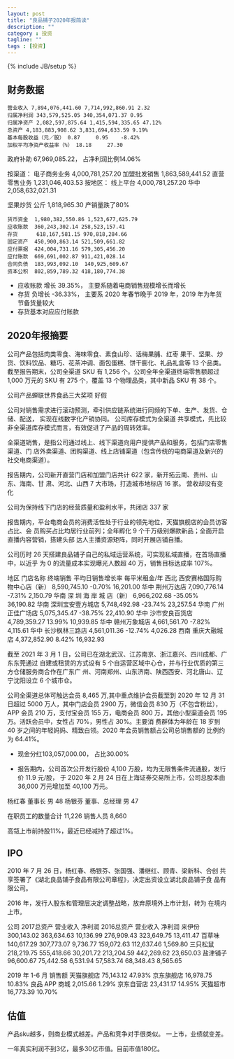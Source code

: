 ```yaml
---
layout: post
title: "良品铺子2020年报简读"
description: ""
category : 投资
tagline: ""
tags : [投资]
---
```

{% include JB/setup %}

## 财务数据

    营业收入 7,894,076,441.60 7,714,992,860.91 2.32
    归属净利润 343,579,525.05 340,354,071.37 0.95
    归属净资产 2,082,597,875.64 1,415,594,335.65 47.12%
    总资产 4,183,883,908.62 3,831,694,633.59 9.19%
    基本每股收益（元／股） 0.87     0.95    -8.42%
    加权平均净资产收益率（%） 18.18     27.30


政府补助 67,969,085.22， 占净利润比例14.06%

按渠道：
    电子商务业务 4,000,781,257.20
    加盟批发销售 1,863,589,441.52
    直营零售业务 1,231,046,403.53
按地区：
    线上平台 4,000,781,257.20
    华中 2,058,632,021.31 

坚果炒货 公斤 1,818,965.30  产销量跌了80%


    货币资金  1,980,382,550.86 1,523,677,625.79
    应收账款  360,243,302.14 258,523,157.41
    存货      618,167,581.15 970,818,284.66
    固定资产  450,900,863.14 521,509,661.82
    应付票据  424,004,731.16 579,305,456.20
    应付账款  669,691,002.87 911,421,028.14
    合同负债  183,993,092.10  140,925,609.67
    资本公积  802,859,789.32 418,180,774.38


* 应收账款 增长 39.35%， 主要系随着电商销售规模增长而增长
* 存货 负增长 -36.33%，  主要系 2020 年春节晚于 2019 年，2019 年为年货节备货量较大
* 存货基本对应应付账款

## 2020年报摘要

公司产品包括肉类零食、海味零食、素食山珍、话梅果脯、红枣
果干、坚果、炒货、饮料饮品、糖巧、花茶冲调、面包蛋糕、饼干膨化、礼品礼盒等 13 个品类。
截至报告期末，公司全渠道 SKU 有 1,256 个。公司全年全渠道终端零售额超过 1,000 万元的 SKU
有 275 个，覆盖 13 个物理品类，其中新品 SKU 有 38 个。

公司产品蝉联世界食品三大奖项
    好假


公司对销售需求进行滚动预测，牵引供应链系统进行同频的下单、生产、发货、仓储、配送，
实现在线数字化产销协同。
公司库存模式为全渠道
共享模式，先比较非全渠道库存模式而言，有效促进了产品的周转效率。

全渠道销售，是指公司通过线上、线下渠道向用户提供产品和服务，包括门店零售渠道、门
店外卖渠道、团购渠道、线上店铺渠道（包含传统的电商渠道及新兴的社交电商渠道）。

报告期内，公司新开直营门店和加盟门店共计 622 家，新开拓云南、贵州、山东、海南、甘
肃、河北、山西 7 大市场，打造城市地标店 16 家。
    营收却没有变化

公司为保持线下门店的经营质量和盈利水平，共闭店 337 家


报告期内，平台电商会员的消费活性处于行业的领先地位，天猫旗舰店的会员访客占比、会
员购买占比均居行业前列；全年孵化 9 个千万级别爆款新品；全面开启直播内容营销，搭建头部
达人主播资源矩阵，同时开展店铺自播。

公司历时 26 天搭建良品铺子自己的私域运营系统，可实现私域直播，在首场直播中，以近乎
为 0 的流量成本实现曝光人数超 40 万，销售目标达成率 107%。



地区 门店名称 终端销售 平均日销售增长率 每平米租金/年
西北 西安赛格国际购物中心店（新） 8,590,745.10 -0.70% 16,201.00
华中 荆州万达店 7,090,776.14 -7.31% 2,150.79
华南 深 圳 海 岸 城 店（新） 6,966,202.68 -35.05% 36,190.82
华南 深圳宝安壹方城店 5,748,492.98 -23.74% 23,257.54
华南 广州正佳广场店 5,075,345.47 -38.75% 22,410.90
华中 沙市安良百货店 4,789,359.27 13.99% 10,939.85
华中 赣州万象城店 4,661,561.70 -7.82% 4,115.61
华中 长沙枫林三路店 4,561,011.36 -12.74% 4,026.28
西南 重庆大融城店 4,372,852.90 8.42% 16,932.93


截至 2021 年 3 月 1 日，公司已在湖北武汉、江苏南京、浙江嘉兴、四川成都、广东东莞通过
自建或租赁的方式设有 5 个自运营区域中心仓，并与行业优质的第三方仓储服务商合作在广东广
州、河南郑州、山东济南、陕西西安、河北唐山、辽宁沈阳设立 6 个城市仓。

公司全渠道总体可触达会员 8,465 万,其中重点维护会员截至到 2020 年 12 月 31 日超过 5000
万人，其中门店会员 2900 万，微信会员 830 万（不包含粉丝），APP 会员 210 万，支付宝会员 155
万，电商会员 800 万，其他小型渠道会员 195 万。活跃会员中，女性占 70%，男性占 30%。主要消
费群体为年龄在 18 岁到 40 岁之间的年轻妈妈、精致白领。2020 年会员销售额占公司总销售额的
比例约为 64.41%。

* 现金分红103,057,000.00， 占比30.00%

* 报告期内，公司首次公开发行股份 4,100 万股，均为无限售条件流通股，发行价 11.9 元/股，
于 2020 年 2 月 24 日在上海证券交易所上市，公司总股本由 36,000 万元增加至 40,100 万元。

杨红春 董事长 男 48 
杨银芬 董事、总经理 男 47

在职员工的数量合计 11,226
销售人员 8,660

高瓴上市前持股11%，最近已经减持了超过1%。

## IPO
2010 年 7 月 26 日，杨红春、杨银芬、张国强、潘继红、顾青、梁新科、合创
共享签署了《湖北良品铺子食品有限公司章程》，决定出资设立湖北良品铺子食
品有限公司。

2016 年，发行人股东和管理层决定调整战略，放弃原境外上市计划，转为
在境内上市。

公司     2017总资产 营业收入 净利润 2016总资产 营业收入 净利润
来伊份 300,143.02 363,634.63 10,136.99 276,909.43 323,649.75 13,411.47
百草味 140,617.29 307,773.07 9,736.77 159,072.63 112,637.46 1,569.80
三只松鼠 218,219.75 555,418.66 30,201.72 213,204.59 442,269.62 23,650.03
盐津铺子 96,600.67 75,442.58 6,531.94 57,583.74 68,348.43 8,565.65

2019 年 1-6 月 销售额
天猫旗舰店 75,143.12 47.93%
京东旗舰店 16,978.75 10.83%
良品 APP 商城 2,015.66 1.29%
京东自营店 23,431.17 14.95%
天猫超市 16,773.39 10.70%


## 估值
产品sku越多，则商业模式越差。产品和竞争对手很类似。
一上市，业绩就变差。

一年真实利润不到3亿，最多30亿市值。目前市值180亿。
